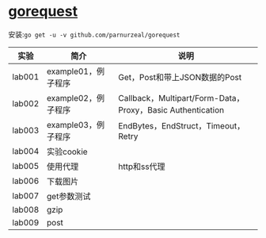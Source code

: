 # [gorequest](https://github.com/parnurzeal/gorequest/)
安装:`go get -u -v github.com/parnurzeal/gorequest`

|实验|简介|说明|
|---|---|---|
|lab001|example01，例子程序|Get，Post和带上JSON数据的Post|
|lab002|example02，例子程序|Callback，Multipart/Form-Data，Proxy，Basic Authentication|
|lab003|example03，例子程序|EndBytes，EndStruct，Timeout，Retry|
|lab004|实验cookie| |
|lab005|使用代理|http和ss代理|
|lab006|下载图片| |
|lab007|get参数测试| |
|lab008|gzip| |
|lab009|post| |